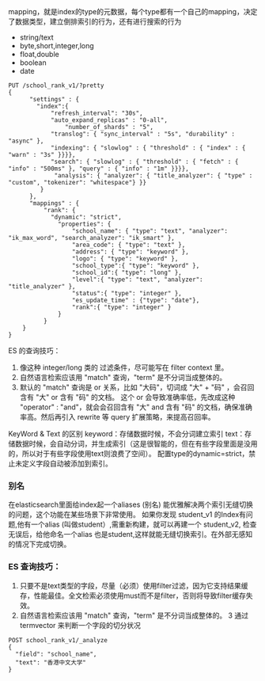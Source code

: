 mapping，就是index的type的元数据，每个type都有一个自己的mapping，决定了数据类型，建立倒排索引的行为，还有进行搜索的行为
* string/text
* byte,short,integer,long
* float,double
* boolean
* date

```
PUT /school_rank_v1/?pretty
{
      "settings" : {
        "index":{
            "refresh_interval": "30s",
            "auto_expand_replicas" : "0-all",
                "number_of_shards" : "5",
            "translog": { "sync_interval" : "5s", "durability" : "async" },
            "indexing": { "slowlog" : { "threshold" : { "index" : { "warn" : "3s" }}}},
            "search": { "slowlog" : { "threshold" : { "fetch" : { "info" : "500ms" }, "query" : { "info" : "1m" }}}},
             "analysis": { "analyzer": { "title_analyzer": { "type" : "custom", "tokenizer": "whitespace"} }}
         }
      },
      "mappings" : {
          "rank": {
            "dynamic": "strict",
              "properties": {
                  "school_name": { "type": "text", "analyzer": "ik_max_word", "search_analyzer": "ik_smart" },
                  "area_code": { "type": "text" },
                  "address": { "type": "keyword" },
                  "logo": { "type": "keyword" },
                  "school_type":{ "type": "keyword" },
                  "school_id":{ "type": "long" },
                  "level":{ "type": "text", "analyzer": "title_analyzer" },
                  "status":{ "type": "integer" },
                  "es_update_time" : {"type": "date"},
                  "rank":{ "type": "integer" }
              }
          }
    }
}
```


ES 的查询技巧：
1. 像这种 integer/long 类的 过滤条件，尽可能写在 filter context 里。
2. 自然语言检索应该用 "match" 查询，"term" 是不分词当成整体的。 
3. 默认的 "match" 查询是 or 关系，比如 "大码"，切词成 "大" + "码" ，会召回含有 "大" or 含有 "码" 的文档。
    这个 or 会导致准确率低，先改成这种  "operator" : "and"，就会会召回含有 "大" and 含有 "码" 的文档，确保准确率高。然后再引入 rewrite 等 query 扩展策略，来提高召回率。

KeyWord & Text 的区别
keyword：存储数据时候，不会分词建立索引
text：存储数据时候，会自动分词，并生成索引（这是很智能的，但在有些字段里面是没用的，所以对于有些字段使用text则浪费了空间）。
配置type的dynamic=strict，禁止未定义字段自动被添加到索引。

### 别名
在elasticsearch里面给index起一个aliases (别名) 能优雅解决两个索引无缝切换的问题，这个功能在某些场景下非常使用。
如果你发现  student_v1 的Index有问题,他有一个alias (叫做student）,需重新构建，就可以再建一个 student_v2, 检查无误后，给他命名一个alias 也是student,这样就能无缝切换索引。在外部无感知的情况下完成切换。

### ES 查询技巧：
1. 只要不是text类型的字段，尽量（必须）使用filter过滤，因为它支持结果缓存，性能最佳。全文检索必须使用must而不是filter，否则将导致filter缓存失效。
2. 自然语言检索应该用 "match" 查询，"term" 是不分词当成整体的。
3 通过termvector 来判断一个字段的切分状况



```
POST school_rank_v1/_analyze
{
  "field": "school_name",
  "text": "香港中文大学"
}
```



